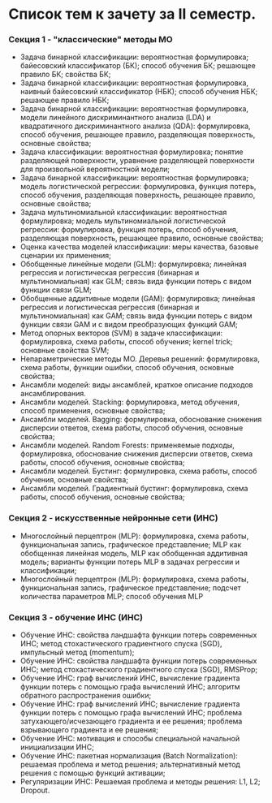 # Список тем к зачету за II семестр.

### Секция 1 - "классические" методы МО

- Задача бинарной классификации: вероятностная формулировка; байесовский классификатор (БК); способ обучения БК; решающее правило БК; свойства БК;
- Задача бинарной классификации: вероятностная формулировка, наивный байесовский классификатор (НБК); способ обучения НБК; решающее правило НБК;
- Задача бинарной классификации: вероятностная формулировка, модели линейного дискриминантного анализа (LDA) и квадратичного дискриминантного анализа (QDA): формулировка, способ обучения, решающее правило, разделяющая поверхность, основные свойства;
- Задача классификации: вероятностная формулировка; понятие разделяющей поверхности, уравнение разделяющей поверхности для произвольной вероятностной модели;
- Задача бинарной классификации: вероятностная формулировка; модель логистической регрессии: формулировка, функция потерь, способ обучения, разделяющая поверхность, решающее правило, основные свойства;
- Задача мультиномиальной классификации: вероятностная формулировка; модель мультиномиальной логистической регрессии: формулировка, функция потерь, способ обучения, разделяющая поверхность, решающее правило, основные свойства;
- Оценка качества моделей классификации: меры качества, базовые сценарии их применения;
- Обобщенные линейные модели (GLM): формулировка; линейная регрессия и логистическая регрессия (бинарная и мультиномиальная) как GLM; связь вида функции потерь с видом функции  связи GLM;
- Обобщенные аддитивные модели (GAM): формулировка; линейная регрессия и логистическая регрессия (бинарная и мультиномиальная) как GAM; связь вида функции потерь с видом функции  связи GAM и с видом преобразующих функций GAM;
- Метод опорных векторов (SVM) в задаче классификации: формулировка, схема работы, способ обучения; kernel trick; основные свойства SVM;
- Непараметрические методы МО. Деревья решений: формулировка, схема работы, функции ошибки, способ обучения, основные свойства;
- Ансамбли моделей: виды ансамблей, краткое описание подходов ансамблирования.
- Ансамбли моделей. Stacking: формулировка, метод обучения, способ применения, основные свойства;
- Ансамбли моделей. Bagging: формулировка, обоснование снижения дисперсии ответов, схема работы, способ обучения, основные свойства;
- Ансамбли моделей. Random Forests: применяемые подходы, формулировка, обоснование снижения дисперсии ответов, схема работы, способ обучения, основные свойства;
- Ансамбли моделей. Бустинг: формулировка, схема работы, способ обучения, основные свойства;
- Ансамбли моделей. Градиентный бустинг: формулировка, схема работы, способ обучения, основные свойства;



### Секция 2 - искусственные нейронные сети (ИНС)

- Многослойный перцептрон (MLP): формулировка, схема работы, функциональная запись, графическое представление; MLP как обобщенная линейная модель, MLP как обобщенная аддитивная модель; варианты функции потерь MLP в задачах регрессии и классификации;
- Многослойный перцептрон (MLP): формулировка, схема работы, функциональная запись, графическое представление; подсчет количества параметров MLP; способ обучения MLP



### Секция 3 - обучение ИНС (ИНС)

- Обучение ИНС: свойства ландшафта функции потерь современных ИНС; метод стохастического градиентного спуска (SGD), импульсный метод (momentum);
- Обучение ИНС: свойства ландшафта функции потерь современных ИНС; метод стохастического градиентного спуска (SGD), RMSProp;
- Обучение ИНС: граф вычислений ИНС, вычисление градиента функции потерь с помощью графа вычислений ИНС; алгоритм обратного распространения ошибки;
- Обучение ИНС: граф вычислений ИНС; вычисление градиента функции потерь с помощью графа вычислений ИНС; проблема затухающего/исчезающего градиента и ее решения; проблема взрывающего градиента и ее решения;
- Обучение ИНС: мотивация и способы специальной начальной инициализации ИНС;
- Обучение ИНС: пакетная нормализация (Batch Normalization): решаемая проблема и метод решения; альтернативный метод решения с помощью функций активации;
- Регуляризации ИНС: Решаемая проблема и методы решения: L1, L2; Dropout.